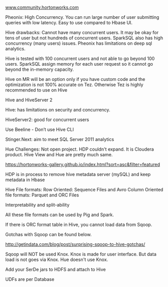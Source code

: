 www.community.hortonworks.com

Pheonix: High Concurrency. You can run large number of user submitting queries with low latency. Easy to use compared to Hbase UI.

Hive drawbacks: Cannot have many concurrent users. It may be okay for tens of user but not hundreds of concurrent users.
SparkSQL also has high concurrency (many users) issues.
Pheonix has limitations on deep sql analytics.

Hive is tested with 100 concurrent users and not able to go beyond 100 users. SparkSQL assign memory for each user request so it cannot go beyond the in-memory capacity.

Hive on MR will be an option only if you have custom code and the optimization is not 100% accurate on Tez. Otherwise Tez is highly recommended to use on Hive

Hive and HiveServer 2

Hive: has limitations on security and concurrency.

HiveServer2: good for concurrent users

Use Beeline - Don’t use Hive CLI

Stinger.Next: aim to meet SQL Server 2011 analytics

Hue Challenges: Not open project. HDP couldn't expand.  It is Cloudera product. Hive View and Hue are pretty much same. 

https://hortonworks-gallery.github.io/index.html?sort=asc&filter=featured

HDP is in process to remove hive metadata server (mySQL) and keep metadata in Hbase

Hive File formats: Row Oriented: Sequence Files and Avro
Column Oriented file formats: Parquet and ORC Files

Interpretability and split-ability

All these file formats can be used by Pig and Spark.

If there is ORC format table in Hive, you cannot load data from Sqoop.

Gotchas with Sqoop can be found below.

http://getindata.com/blog/post/surprising-sqoop-to-hive-gotchas/

Sqoop will NOT be used Knox. Knox is made for user interface. But data load is not goes via Knox. Hue doesn't use Knox.

Add your SerDe jars to HDFS and attach to Hive

UDFs are per Database


